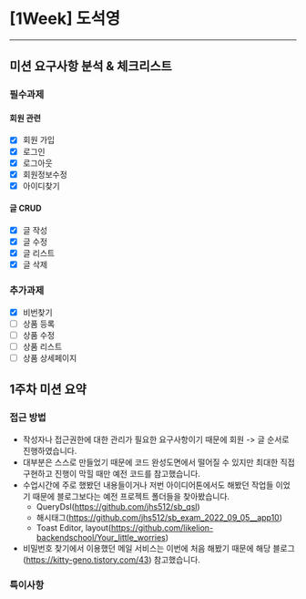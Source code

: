 # [1Week] 도석영
***

## 미션 요구사항 분석 & 체크리스트
### 필수과제
#### 회원 관련
- [x] 회원 가입
- [x] 로그인
- [x] 로그아웃
- [x] 회원정보수정
- [x] 아이디찾기

#### 글 CRUD
- [x] 글 작성
- [x] 글 수정
- [x] 글 리스트
- [x] 글 삭제

### 추가과제
- [x] 비번찾기
- [ ] 상품 등록
- [ ] 상품 수정
- [ ] 상품 리스트
- [ ] 상품 상세페이지

## 1주차 미션 요약
### 접근 방법
- 작성자나 접근권한에 대한 관리가 필요한 요구사항이기 때문에 회원 -> 글 순서로 진행하였습니다.
- 대부분은 스스로 만들었기 때문에 코드 완성도면에서 떨어질 수 있지만 최대한 직접 구현하고 진행이 막힐 때만 예전 코드를 참고했습니다.
- 수업시간에 주로 했봤던 내용들이거나 저번 아이디어톤에서도 해봤던 작업들 이었기 때문에 블로그보다는 예전 프로젝트 폴더들을 찾아봤습니다.
  - QueryDsl(https://github.com/jhs512/sb_qsl)
  - 해시태그(https://github.com/jhs512/sb_exam_2022_09_05__app10)
  - Toast Editor, layout(https://github.com/likelion-backendschool/Your_little_worries)
- 비밀번호 찾기에서 이용했던 메일 서비스는 이번에 처음 해봤기 때문에 해당 블로그(https://kitty-geno.tistory.com/43) 참고했습니다.

### 특이사항
